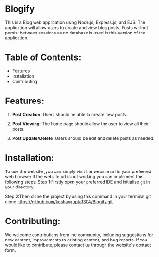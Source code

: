 # Blogify


This is a Blog web application using Node.js, Express.js, and EJS. The application will allow users to create and view blog posts. Posts will not persist between sessions as no database is used in this version of the application. 

# Table of Contents:

- Features
- Installation
- Contributing


# Features:
  1. **Post Creation**: Users should be able to create new posts.

  2. **Post Viewing**: The home page should allow the user to view all their posts.

  3. **Post Update/Delete**: Users should be edit and delete posts as needed.


# Installation:
  To use the website ,you can simply visit the website url in your prefeered web browser
  If the website url is not working you can implement the following steps:
  Step 1:Firstly open your preferred IDE and initialise git in your directory .
 
  Step 2:Then clone the project by using this command in your terminal
          git clone https://github.com/keshavgupta1304/Blogify.git


# Contributing:

We welcome contributions from the community, including suggestions for new content, improvements to existing content, and bug reports. If you would like to contribute, please contact us through the website's contact form.






